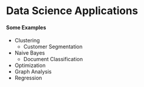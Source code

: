 # Data Science Applications

#### Some Examples
* Clustering
  * Customer Segmentation
* Naive Bayes
  * Document Classification
* Optimization
* Graph Analysis
* Regression
